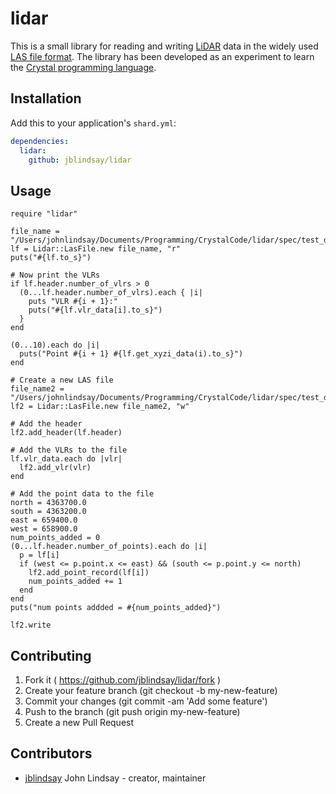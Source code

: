 # lidar

This is a small library for reading and writing [LiDAR](https://en.wikipedia.org/wiki/Lidar) data in the widely used [LAS file format](http://www.asprs.org/committee-general/laser-las-file-format-exchange-activities.html). The library has been developed as an experiment to learn the [Crystal programming language](http://crystal-lang.org/).

## Installation


Add this to your application's `shard.yml`:

```yaml
dependencies:
  lidar:
    github: jblindsay/lidar
```


## Usage


```crystal
require "lidar"

file_name = "/Users/johnlindsay/Documents/Programming/CrystalCode/lidar/spec/test_data/test.las"
lf = Lidar::LasFile.new file_name, "r"
puts("#{lf.to_s}")

# Now print the VLRs
if lf.header.number_of_vlrs > 0
  (0...lf.header.number_of_vlrs).each { |i|
    puts "VLR #{i + 1}:"
    puts("#{lf.vlr_data[i].to_s}")
  }
end

(0...10).each do |i|
  puts("Point #{i + 1} #{lf.get_xyzi_data(i).to_s}")
end

# Create a new LAS file
file_name2 = "/Users/johnlindsay/Documents/Programming/CrystalCode/lidar/spec/test_data/test2.las"
lf2 = Lidar::LasFile.new file_name2, "w"

# Add the header
lf2.add_header(lf.header)

# Add the VLRs to the file
lf.vlr_data.each do |vlr|
  lf2.add_vlr(vlr)
end

# Add the point data to the file
north = 4363700.0
south = 4363200.0
east = 659400.0
west = 658900.0
num_points_added = 0
(0...lf.header.number_of_points).each do |i|
  p = lf[i]
  if (west <= p.point.x <= east) && (south <= p.point.y <= north)
    lf2.add_point_record(lf[i])
    num_points_added += 1
  end
end
puts("num points addded = #{num_points_added}")

lf2.write
```


<!-- TODO: Write usage instructions here -->

<!-- ## Development

TODO: Write development instructions here -->

## Contributing

1. Fork it ( https://github.com/jblindsay/lidar/fork )
2. Create your feature branch (git checkout -b my-new-feature)
3. Commit your changes (git commit -am 'Add some feature')
4. Push to the branch (git push origin my-new-feature)
5. Create a new Pull Request

## Contributors

- [jblindsay](https://github.com/jblindsay) John Lindsay - creator, maintainer
